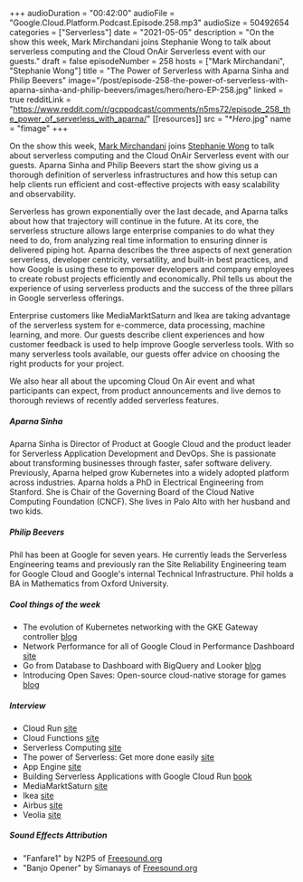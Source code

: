 +++
audioDuration = "00:42:00"
audioFile = "Google.Cloud.Platform.Podcast.Episode.258.mp3"
audioSize = 50492654
categories = ["Serverless"]
date = "2021-05-05"
description = "On the show this week, Mark Mirchandani joins Stephanie Wong to talk about serverless computing and the Cloud OnAir Serverless event with our guests."
draft = false
episodeNumber = 258
hosts = ["Mark Mirchandani", "Stephanie Wong"]
title = "The Power of Serverless with Aparna Sinha and Philip Beevers"
image="/post/episode-258-the-power-of-serverless-with-aparna-sinha-and-philip-beevers/images/hero/hero-EP-258.jpg"
linked = true
redditLink = "https://www.reddit.com/r/gcppodcast/comments/n5ms72/episode_258_the_power_of_serverless_with_aparna/"
[[resources]]
  src = "**Hero*.jpg"
  name = "fimage"
+++

On the show this week, [Mark Mirchandani](https://twitter.com/markmirch) joins [Stephanie Wong](https://twitter.com/stephr_wong) to talk about serverless computing and the Cloud OnAir Serverless event with our guests. Aparna Sinha and Philip Beevers start the show giving us a thorough definition of serverless infrastructures and how this setup can help clients run efficient and cost-effective projects with easy scalability and observability.

Serverless has grown exponentially over the last decade, and Aparna talks about how that trajectory will continue in the future. At its core, the serverless structure allows large enterprise companies to do what they need to do, from analyzing real time information to ensuring dinner is delivered piping hot. Aparna describes the three aspects of next generation serverless, developer centricity, versatility, and built-in best practices, and how Google is using these to empower developers and company employees to create robust projects efficiently and economically. Phil tells us about the experience of using serverless products and the success of the three pillars in Google serverless offerings.

Enterprise customers like MediaMarktSaturn and Ikea are taking advantage of the serverless system for e-commerce, data processing, machine learning, and more. Our guests describe client experiences and how customer feedback is used to help improve Google serverless tools. With so many serverless tools available, our guests offer advice on choosing the right products for your project.

We also hear all about the upcoming Cloud On Air event and what participants can expect, from product announcements and live demos to thorough reviews of recently added serverless features. 

##### Aparna Sinha

Aparna Sinha is Director of Product at Google Cloud and the product leader for Serverless Application Development and DevOps. She is passionate about transforming businesses through faster, safer software delivery. Previously, Aparna helped grow Kubernetes into a widely adopted platform across industries. Aparna holds a PhD in Electrical Engineering from Stanford. She is Chair of the Governing Board of the Cloud Native Computing Foundation (CNCF). She lives in Palo Alto with her husband and two kids.

##### Philip Beevers

Phil has been at Google for seven years. He currently leads the Serverless Engineering teams and previously ran the Site Reliability Engineering team for Google Cloud and Google's internal Technical Infrastructure. Phil holds a BA in Mathematics from Oxford University.

##### Cool things of the week

* The evolution of Kubernetes networking with the GKE Gateway controller [blog](https://cloud.google.com/blog/products/containers-kubernetes/new-gke-gateway-controller-implements-kubernetes-gateway-api)
* Network Performance for all of Google Cloud in Performance Dashboard [site](https://console.cloud.google.com/net-intelligence/performance/global-dashboard/packet-loss?_ga=2.122314059.-1117472498.1619726471&pli=1)
* Go from Database to Dashboard with BigQuery and Looker [blog](https://cloud.google.com/blog/topics/developers-practitioners/go-database-dashboard-bigquery-and-looker)
* Introducing Open Saves: Open-source cloud-native storage for games [blog](https://cloud.google.com/blog/products/media-entertainment/introducing-open-saves)

##### Interview

* Cloud Run [site](https://cloud.google.com/run/)
* Cloud Functions [site](https://cloud.google.com/functions)
* Serverless Computing [site](https://cloud.google.com/serverless/)
* The power of Serverless: Get more done easily [site](https://cloudonair.withgoogle.com/events/serverless-may2021)
* App Engine [site](https://cloud.google.com/appengine)
* Building Serverless Applications with Google Cloud Run [book](https://www.oreilly.com/library/view/building-serverless-applications/9781492057086/)
* MediaMarktSaturn [site](https://www.mediamarktsaturn.com/en)
* Ikea [site](https://www.ikea.com)
* Airbus [site](https://www.airbus.com)
* Veolia [site](https://www.veolia.com/en)

##### Sound Effects Attribution

* "Fanfare1" by N2P5 of [Freesound.org](https://Freesound.org)
* "Banjo Opener" by Simanays of [Freesound.org](https://Freesound.org)